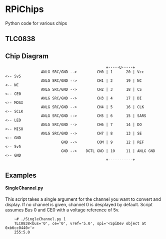 RPiChips
========

Python code for various chips


TLC0838
-------

## Chip Diagram
```
                                             +-----U-----+
                ANLG SRC/GND -->         CH0 | 1      20 | Vcc          <-- 5v5
                ANLG SRC/GND -->         CH1 | 2      19 | NC           <-- NC
                ANLG SRC/GND -->         CH2 | 3      18 | CS           <-- CE0
                ANLG SRC/GND -->         CH3 | 4      17 | DI           <-- MOSI
                ANLG SRC/GND -->         CH4 | 5      16 | CLK          <-- SCLK
                ANLG SRC/GND -->         CH5 | 6      15 | SARS         <-- LED
                ANLG SRC/GND -->         CH6 | 7      14 | DO           <-- MISO
                ANLG SRC/GND -->         CH7 | 8      13 | SE           <-- GND
                         GND -->         COM | 9      12 | REF          <-- 5v5
                         GND -->    DGTL GND | 10     11 | ANLG GND     <-- GND
                                             +-----------+
```

## Examples
#### SingleChannel.py

This script takes a single argument for the channel you want to convert and display. If no channel is given, channel 0 is desplayed by default.
Script assumes Bus 0 and CE0 with a voltage reference of 5v.

```
    ~# ./SingleChannel.py 1
    TLC0838<bus='0', ce='0', vref='5.0', spi='<SpiDev object at 0xb6cc0440>'>
    255:5.0
```

